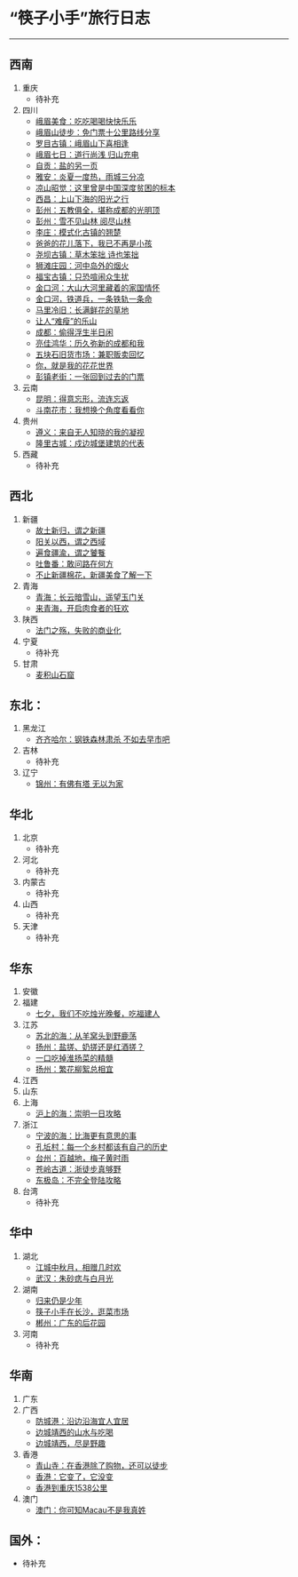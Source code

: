 # “筷子小手”旅行日志

---

## 西南
1. 重庆
     - 待补充
2. 四川
     - [峨眉美食：吃吃喝喝快快乐乐](https://www.macin.org/2023/10/30/e-mei-mei-shi/)
     - [峨眉山徒步：免门票十公里路线分享](https://www.macin.org/2023/10/24/e-mei-shan-tu-bu/)
     - [罗目古镇：峨眉山下喜相逢](https://www.macin.org/2023/10/16/luo-mu-gu-zhen/)
     - [峨眉七日：道行尚浅 归山充电](https://www.macin.org/2023/10/02/e-mei-chong-dian/)
     - [自贡：盐的另一页](https://www.macin.org/2023/08/08/zi-gong/)
     - [雅安：炎夏一度热，雨城三分凉](https://www.macin.org/2023/08/01/ya-an/)
     - [凉山昭觉：这里曾是中国深度贫困的标本](https://www.macin.org/2023/02/07/liang-shan-zhao-jue/)
     - [西昌：上山下海的阳光之行](https://www.macin.org/2023/01/31/xi-chang-qiong-hai/)
     - [彭州：五教俱全，堪称成都的光明顶](https://www.macin.org/2023/01/09/peng-zhou-miao-yu/)
     - [彭州：雪不见山林 阅尽山林](https://www.macin.org/2023/01/02/peng-zhou-kan-xue/)
     - [李庄：模式化古镇的翘楚](https://www.macin.org/2023/04/10/li-zhuang/)
     - [爸爸的花儿落下，我已不再是小孩](https://www.macin.org/2020/06/09/wo-yi-bu-zai-shi-xiao-hai/)
     - [尧坝古镇：草木笨拙 诗也笨拙](https://www.macin.org/2023/06/05/yao-ba-gu-zhen/)
     - [狮滩庄园：河中岛外的烟火](https://www.macin.org/2022/02/08/shitanzhuangyuan/)
     - [福宝古镇：只恐喧闹众生扰](https://www.macin.org/2020/06/23/fu-bao-gu-zhen/)
     - [金口河：大山大河里藏着的家国情怀](https://www.macin.org/2021/07/06/jin-kou-he/)
     - [金口河，铁道兵，一条铁轨一条命](https://www.macin.org/2021/06/22/tie-dao-bing/)
     - [马里冷旧：长满鲜花的草地](https://www.macin.org/2021/06/15/ma-li-leng-jiu/)
     - [让人“难瘦”的乐山](https://www.macin.org/2020/01/05/le-shan-mei-shi/)
     - [成都：偷得浮生半日闲](https://www.macin.org/2023/03/12/jin-cheng-yi-ri/)
     - [亮佳鸿华：历久弥新的成都和我](https://www.macin.org/2023/01/23/liang-jia-hong-hua/)
     - [五块石旧货市场：兼职贩卖回忆](https://www.macin.org/2022/01/04/wukuaishi/)
     - [你，就是我的花花世界](https://www.macin.org/2021/11/02/ni-jiu-shi-wo-de-hua-hua-shi-jie/)
     - [彭镇老街：一张回到过去的门票](https://www.macin.org/2021/10/26/peng-zhen-lao-jie/)
3. 云南
     - [昆明：得意忘形，流连忘返](https://www.macin.org/2023/02/20/kun-ming-de-yi-wang-xing/)
     - [斗南花市：我想换个角度看看你](https://www.macin.org/2023/02/13/dou-nan-hua-shi/)
4. 贵州
     - [遵义：来自无人知晓的我的凝视](https://www.macin.org/2023/03/20/zun-yi-zao-shi/)
     - [隆里古城：戍边城堡建筑的代表](https://www.macin.org/2022/08/15/long-li-gu-cheng/)
5. 西藏
     - 待补充

## 西北
1. 新疆
     - [故土新归，谓之新疆](https://www.macin.org/2019/10/11/nan-jiang-hao-feng-guang/)
     - [阳关以西，谓之西域](https://www.macin.org/2019/10/16/xi-yu-36-guo/)
     - [遍食疆渝，谓之饕餮](https://www.macin.org/2019/10/30/bian-shi-jiang-yu/)
     - [吐鲁番：敢问路在何方](https://www.macin.org/2021/03/23/tu-lu-fan/)
     - [不止新疆棉花，新疆美食了解一下](https://www.macin.org/2021/03/30/xin-jiang-mei-shi/)
2. 青海
     - [青海：长云暗雪山，遥望玉门关](https://www.macin.org/2021/05/18/wan-zai-qing-hai/)
     - [来青海，开启肉食者的狂欢](https://www.macin.org/2021/05/13/chi-zai-qing-hai/)
3. 陕西
     - [法门之殇，失败的商业化](https://www.macin.org/2020/06/02/fa-men-si/)
4. 宁夏
     - 待补充
5. 甘肃
     - [麦积山石窟](https://www.macin.org/2020/05/05/mai-ji-shan-shi-ku/)

## 东北：
1. 黑龙江
     - [齐齐哈尔：钢铁森林肃杀 不如去早市吧](https://www.macin.org/2023/11/06/qi-qi-ha-er/)
2. 吉林
     - 待补充
3. 辽宁
     - [锦州：有佛有塔 无以为家](https://www.macin.org/2023/11/14/jin-zhou/)

## 华北
1. 北京
     - 待补充
2. 河北
     - 待补充
3. 内蒙古
     - 待补充
4. 山西
     - 待补充
5. 天津
     - 待补充

## 华东
1. 安徽
2. 福建
     - [七夕，我们不吃烛光晚餐，吃福建人](https://www.macin.org/2019/08/10/chi-fu-jian-ren/)
3. 江苏
     - [苏北的海：从羊窝头到野鹿荡](https://www.macin.org/2023/11/20/lian-yun-gang/)
     - [扬州：盐搓、奶搓还是红酒搓？](https://www.macin.org/2021/04/27/yang-zhou-cuo-zao/)
     - [一口吃掉淮扬菜的精髓](https://www.macin.org/2021/04/20/huai-yang-cai/)
     - [扬州：繁花柳絮总相宜](https://www.macin.org/2021/04/13/yang-zhou-hao-wan/)
4. 江西
5. 山东
6. 上海
     - [沪上的海：崇明一日攻略](https://macin.org/2023/11/27/chong-ming-dao/)
7. 浙江
     - [宁波的海：比海更有意思的事](https://www.macin.org/2023/12/04/ning-bo/)
     - [孔坵村：每一个乡村都该有自己的历史](https://www.macin.org/2023/07/17/kong-qiu-cun/)
     - [台州：百越地，梅子黄时雨](https://www.macin.org/2023/07/03/tai-zhou-mei-shi/)
     - [苍岭古道：浙徒步真够野](https://www.macin.org/2023/06/28/cang-ling-gu-dao/)
     - [东极岛：不完全登陆攻略](https://macin.org/2023/12/12/dong-ji-dao/)
8. 台湾
     - 待补充

## 华中
1. 湖北
     - [江城中秋月，相赠几时欢](https://www.macin.org/2022/09/13/wuhan-moon/)
     - [武汉：朱砂痣与白月光](https://www.macin.org/2021/09/21/zhu-sha-zhi-yu-bai-yue-guang/)
2. 湖南
     - [归来仍是少年](https://www.macin.org/2020/09/09/gui-lai-shao-nian/)
     - [筷子小手在长沙，逛菜市场](https://www.macin.org/2020/09/01/zai-chang-sha/)
     - [郴州：广东的后花园](https://www.macin.org/2020/10/20/chen-zhou/)
3. 河南
     - 待补充

## 华南
1. 广东
2. 广西
     - [防城港：沿边沿海宜人宜居](https://www.macin.org/2020/12/15/fang-cheng-gang/)
     - [边城靖西的山水与吃喝](https://www.macin.org/2020/12/08/jing-xi-chi-he/)
     - [边城靖西，尽是野趣](https://www.macin.org/2020/12/01/jing-xi/)
3. 香港
     - [青山寺：在香港除了购物，还可以徒步](https://www.macin.org/2023/05/29/hikinghongkong/)
     - [香港：它变了，它没变](https://www.macin.org/2023/05/08/hongkong51/)
     - [香港到重庆1538公里](https://www.macin.org/2019/08/15/chong-qing-dao-xiang-gang/)
4. 澳门
     - [澳门：你可知Macau不是我真姓](https://www.macin.org/2023/05/02/macau-day/)

## 国外：
- 待补充
